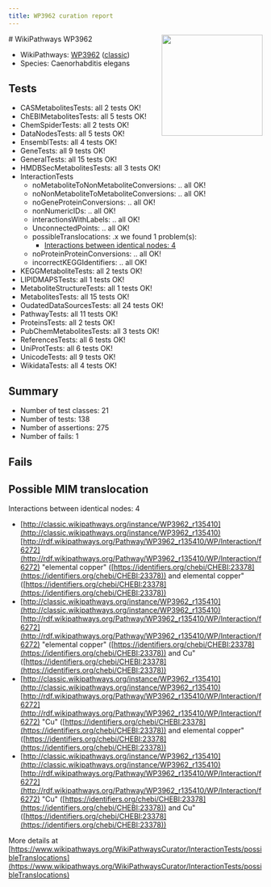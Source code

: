 ```yaml
---
title: WP3962 curation report
---
```


<img style="float: right; width: 200px" src="https://upload.wikimedia.org/wikipedia/commons/thumb/8/83/Wplogo_with_text_500.png/640px-Wplogo_with_text_500.png" />
# WikiPathways WP3962

* WikiPathways: [WP3962](https://wikipathways.org/pathways/WP3962) ([classic](https://classic.wikipathways.org/instance/WP3962))
* Species: Caenorhabditis elegans
## Tests
* CASMetabolitesTests: all 2 tests OK!
* ChEBIMetabolitesTests: all 5 tests OK!
* ChemSpiderTests: all 2 tests OK!
* DataNodesTests: all 5 tests OK!
* EnsemblTests: all 4 tests OK!
* GeneTests: all 9 tests OK!
* GeneralTests: all 15 tests OK!
* HMDBSecMetabolitesTests: all 3 tests OK!
* InteractionTests
    * noMetaboliteToNonMetaboliteConversions: .. all OK!
    * noNonMetaboliteToMetaboliteConversions: .. all OK!
    * noGeneProteinConversions: .. all OK!
    * nonNumericIDs: .. all OK!
    * interactionsWithLabels: .. all OK!
    * UnconnectedPoints: .. all OK!
    * possibleTranslocations: .x we found 1 problem(s):
        * [Interactions between identical nodes: 4](#1c118209)
    * noProteinProteinConversions: .. all OK!
    * incorrectKEGGIdentifiers: .. all OK!
* KEGGMetaboliteTests: all 2 tests OK!
* LIPIDMAPSTests: all 1 tests OK!
* MetaboliteStructureTests: all 1 tests OK!
* MetabolitesTests: all 15 tests OK!
* OudatedDataSourcesTests: all 24 tests OK!
* PathwayTests: all 11 tests OK!
* ProteinsTests: all 2 tests OK!
* PubChemMetabolitesTests: all 3 tests OK!
* ReferencesTests: all 6 tests OK!
* UniProtTests: all 6 tests OK!
* UnicodeTests: all 9 tests OK!
* WikidataTests: all 4 tests OK!


## Summary

* Number of test classes: 21
* Number of tests: 138
* Number of assertions: 275
* Number of fails: 1

## Fails

<a name="1c118209" />

## Possible MIM translocation

Interactions between identical nodes: 4

* [http://classic.wikipathways.org/instance/WP3962_r135410](http://classic.wikipathways.org/instance/WP3962_r135410) [http://rdf.wikipathways.org/Pathway/WP3962_r135410/WP/Interaction/f6272](http://rdf.wikipathways.org/Pathway/WP3962_r135410/WP/Interaction/f6272) "elemental copper" ([https://identifiers.org/chebi/CHEBI:23378](https://identifiers.org/chebi/CHEBI:23378)) and 
elemental copper" ([https://identifiers.org/chebi/CHEBI:23378](https://identifiers.org/chebi/CHEBI:23378))
* [http://classic.wikipathways.org/instance/WP3962_r135410](http://classic.wikipathways.org/instance/WP3962_r135410) [http://rdf.wikipathways.org/Pathway/WP3962_r135410/WP/Interaction/f6272](http://rdf.wikipathways.org/Pathway/WP3962_r135410/WP/Interaction/f6272) "elemental copper" ([https://identifiers.org/chebi/CHEBI:23378](https://identifiers.org/chebi/CHEBI:23378)) and 
Cu" ([https://identifiers.org/chebi/CHEBI:23378](https://identifiers.org/chebi/CHEBI:23378))
* [http://classic.wikipathways.org/instance/WP3962_r135410](http://classic.wikipathways.org/instance/WP3962_r135410) [http://rdf.wikipathways.org/Pathway/WP3962_r135410/WP/Interaction/f6272](http://rdf.wikipathways.org/Pathway/WP3962_r135410/WP/Interaction/f6272) "Cu" ([https://identifiers.org/chebi/CHEBI:23378](https://identifiers.org/chebi/CHEBI:23378)) and 
elemental copper" ([https://identifiers.org/chebi/CHEBI:23378](https://identifiers.org/chebi/CHEBI:23378))
* [http://classic.wikipathways.org/instance/WP3962_r135410](http://classic.wikipathways.org/instance/WP3962_r135410) [http://rdf.wikipathways.org/Pathway/WP3962_r135410/WP/Interaction/f6272](http://rdf.wikipathways.org/Pathway/WP3962_r135410/WP/Interaction/f6272) "Cu" ([https://identifiers.org/chebi/CHEBI:23378](https://identifiers.org/chebi/CHEBI:23378)) and 
Cu" ([https://identifiers.org/chebi/CHEBI:23378](https://identifiers.org/chebi/CHEBI:23378))


More details at [https://www.wikipathways.org/WikiPathwaysCurator/InteractionTests/possibleTranslocations](https://www.wikipathways.org/WikiPathwaysCurator/InteractionTests/possibleTranslocations)

